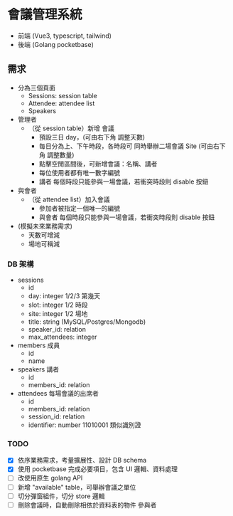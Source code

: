 # 會議管理系統

- 前端 (Vue3, typescript, tailwind)
- 後端 (Golang pocketbase)

## 需求

- 分為三個頁面
  - Sessions: session table
  - Attendee: attendee list
  - Speakers
- 管理者
  - （從 session table）新增 會議
    - 預設三日 day，(可由右下角 調整天數)
    - 每日分為上、下午時段，各時段可 同時舉辦二場會議 Site (可由右下角 調整數量)
    - 點擊空閒區間後，可新增會議：名稱、講者
    - 每位使用者都有唯一數字編號
    - 講者 每個時段只能參與一場會議，若衝突時段則 disable 按鈕
- 與會者
  - （從 attendee list）加入會議
    - 參加者被指定一個唯一的編號
    - 與會者 每個時段只能參與一場會議，若衝突時段則 disable 按鈕
- (模擬未來業務需求)
  - 天數可增減
  - 場地可稱減

### DB 架構

- sessions
  - id
  - day: integer 1/2/3 第幾天
  - slot: integer 1/2 時段
  - site: integer 1/2 場地
  - title: string (MySQL/Postgres/Mongodb)
  - speaker_id: relation
  - max_attendees: integer
- members 成員
  - id
  - name
- speakers 講者
  - id
  - members_id: relation
- attendees 每場會議的出席者
  - id
  - members_id: relation
  - session_id: relation
  - identifier: number 11010001 類似識別證

### TODO

- [x] 依序業務需求，考量擴展性、設計 DB schema
- [x] 使用 pocketbase 完成必要項目，包含 UI 邏輯、資料處理
- [ ] 改使用原生 golang API
- [ ] 新增 "available" table，可舉辦會議之單位
- [ ] 切分彈窗組件，切分 store 邏輯
- [ ] 刪除會議時，自動刪除相依於資料表的物件 參與者
